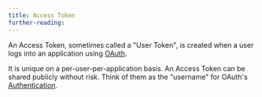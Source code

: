 ```yaml
---
title: Access Token
further-reading:
---
```

An Access Token, sometimes called a "User Token", is created when a user logs into an application using [OAuth](/OAuth).

It is unique on a per-user-per-application basis. An Access Token can be shared publicly without risk. Think of them as the "username" for OAuth's
[Authentication](/authentication).
